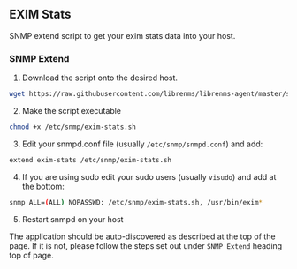 ## EXIM Stats

SNMP extend script to get your exim stats data into your host.

### SNMP Extend

1. Download the script onto the desired host.

```bash
wget https://raw.githubusercontent.com/librenms/librenms-agent/master/snmp/exim-stats.sh -O /etc/snmp/exim-stats.sh
```

2. Make the script executable

```bash
chmod +x /etc/snmp/exim-stats.sh
```

3. Edit your snmpd.conf file (usually `/etc/snmp/snmpd.conf`) and add:

```bash
extend exim-stats /etc/snmp/exim-stats.sh
```

4. If you are using sudo edit your sudo users (usually `visudo`) and
add at the bottom:

```bash
snmp ALL=(ALL) NOPASSWD: /etc/snmp/exim-stats.sh, /usr/bin/exim*
```

5. Restart snmpd on your host

The application should be auto-discovered as described at the top of
the page. If it is not, please follow the steps set out under `SNMP
Extend` heading top of page.